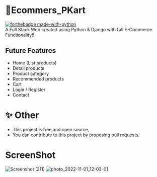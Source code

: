 
# 📡Ecommers_PKart
[![forthebadge made-with-python](http://ForTheBadge.com/images/badges/made-with-python.svg)](https://www.python.org/) <br/>
A Full Stack Web created using Python & Django with full E-Commerce Functionality!!

## Future Features

- Home (List products)
- Detail products
- Product category
- Recommended products
- Cart
- Login / Register
- Contact 


# ✨ Other
* This project is free and open source,
* You can contribute to this project by proposing pull requests.

# ScreenShot
![Screenshot (211)](https://user-images.githubusercontent.com/112808009/199175495-5a78d719-20ae-4e99-b4ad-b0c74117d8b8.png)
![photo_2022-11-01_12-03-01](https://user-images.githubusercontent.com/112808009/199175551-f4c4b5e3-0a6f-4677-85bd-93e77a6e9d9b.jpg)
